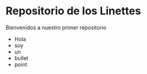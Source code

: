 # Repositorio de los Linettes

Bienvenidos a nuestro primer repositorio

- Hola
- soy
- un
- bullet
- point
